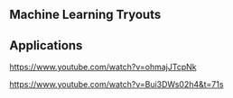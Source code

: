 Machine Learning Tryouts
---

<!--  -->

## Applications

https://www.youtube.com/watch?v=ohmajJTcpNk

https://www.youtube.com/watch?v=Bui3DWs02h4&t=71s